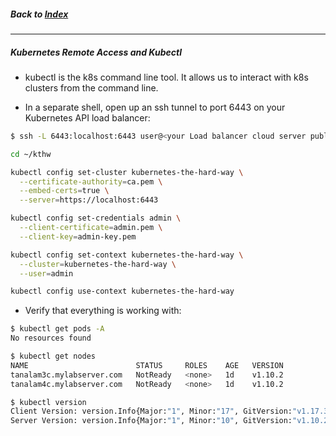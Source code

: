 ##### Back to [Index](README.md)

---

##### Kubernetes Remote Access and Kubectl

- kubectl is the k8s command line tool. It allows us to interact with k8s clusters from the command line.



- In a separate shell, open up an ssh tunnel to port 6443 on your Kubernetes API load balancer:

```bash
$ ssh -L 6443:localhost:6443 user@<your Load balancer cloud server public IP>
```

```bash
cd ~/kthw

kubectl config set-cluster kubernetes-the-hard-way \
  --certificate-authority=ca.pem \
  --embed-certs=true \
  --server=https://localhost:6443

kubectl config set-credentials admin \
  --client-certificate=admin.pem \
  --client-key=admin-key.pem

kubectl config set-context kubernetes-the-hard-way \
  --cluster=kubernetes-the-hard-way \
  --user=admin

kubectl config use-context kubernetes-the-hard-way

```

- Verify that everything is working with:

```bash
$ kubectl get pods -A
No resources found

$ kubectl get nodes
NAME                        STATUS     ROLES    AGE   VERSION
tanalam3c.mylabserver.com   NotReady   <none>   1d    v1.10.2
tanalam4c.mylabserver.com   NotReady   <none>   1d    v1.10.2

$ kubectl version
Client Version: version.Info{Major:"1", Minor:"17", GitVersion:"v1.17.3", GitCommit:"06ad960bfd03b39c8310aaf92d1e7c12ce618213", GitTreeState:"clean", BuildDate:"2020-02-11T18:14:22Z", GoVersion:"go1.13.6", Compiler:"gc", Platform:"linux/amd64"}
Server Version: version.Info{Major:"1", Minor:"10", GitVersion:"v1.10.2", GitCommit:"81753b10df112992bf51bbc2c2f85208aad78335", GitTreeState:"clean", BuildDate:"2018-04-27T09:10:24Z", GoVersion:"go1.9.3", Compiler:"gc", Platform:"linux/amd64"}
```



